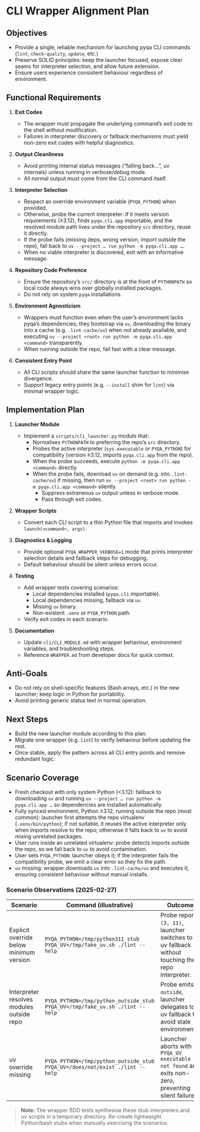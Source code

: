 # CLI Wrapper Alignment Plan

## Objectives

- Provide a single, reliable mechanism for launching pyqa CLI commands (`lint`,
  `check-quality`, `update`, etc.)
- Preserve SOLID principles: keep the launcher focused, expose clear seams for
  interpreter selection, and allow future extension.
- Ensure users experience consistent behaviour regardless of environment.

## Functional Requirements

1. **Exit Codes**
   - The wrapper must propagate the underlying command’s exit code to the shell
     without modification.
   - Failures in interpreter discovery or fallback mechanisms must yield
     non-zero exit codes with helpful diagnostics.

1. **Output Cleanliness**
   - Avoid printing internal status messages (“falling back…”, uv internals)
     unless running in verbose/debug mode.
   - All normal output must come from the CLI command itself.

1. **Interpreter Selection**
   - Respect an override environment variable (`PYQA_PYTHON`) when provided.
   - Otherwise, probe the current interpreter: if it meets version requirements (≥3.12), finds `pyqa.cli.app` importable, and the resolved module path lives under the repository `src` directory, reuse it directly.
   - If the probe fails (missing deps, wrong version, import outside the repo), fall back to `uv --project … run python -m pyqa.cli.app …`.
   - When no viable interpreter is discovered, exit with an informative message.

1. **Repository Code Preference**
   - Ensure the repository’s `src/` directory is at the front of
     `PYTHONPATH` so local code always wins over globally installed packages.
   - Do not rely on system `pyqa` installations.

1. **Environment Agnosticism**
   - Wrappers must function even when the user’s environment lacks pyqa’s
     dependencies; they bootstrap via `uv`, downloading the binary into a
     cache (e.g. `.lint-cache/uv`) when not already available, and executing
     `uv --project <root> run python -m pyqa.cli.app <command>` transparently.
   - When running outside the repo, fail fast with a clear message.

1. **Consistent Entry Point**
   - All CLI scripts should share the same launcher function to minimise
     divergence.
   - Support legacy entry points (e.g. `--install` shim for `lint`) via minimal
     wrapper logic.

## Implementation Plan

1. **Launcher Module**
   - Implement a `scripts/cli_launcher.py` module that:
     - Normalises `PYTHONPATH` to preferring the repo’s `src` directory.
     - Probes the active interpreter (`sys.executable` or `PYQA_PYTHON`) for compatibility (version ≥3.12, imports `pyqa.cli.app` from the repo).
     - When the probe succeeds, execute `python -m pyqa.cli.app <command>` directly.
     - When the probe fails, download `uv` on demand (e.g. into `.lint-cache/uv`) if missing, then run `uv --project <root> run python -m pyqa.cli.app <command>` silently.
       - Suppress extraneous `uv` output unless in verbose mode.
       - Pass through exit codes.

1. **Wrapper Scripts**
   - Convert each CLI script to a thin Python file that imports and invokes
     `launch(<command>, args)`.

1. **Diagnostics & Logging**
   - Provide optional `PYQA_WRAPPER_VERBOSE=1` mode that prints interpreter
     selection details and fallback steps for debugging.
   - Default behaviour should be silent unless errors occur.

1. **Testing**
   - Add wrapper tests covering scenarios:
     - Local dependencies installed (`pyqa.cli` importable).
     - Local dependencies missing, fallback via `uv`.
     - Missing `uv` binary.
     - Non-existent `.venv` or `PYQA_PYTHON` path.
   - Verify exit codes in each scenario.

1. **Documentation**
   - Update `cli/CLI_MODULE.md` with wrapper behaviour, environment variables,
     and troubleshooting steps.
   - Reference `WRAPPER.md` from developer docs for quick context.

## Anti-Goals

- Do not rely on shell-specific features (Bash arrays, etc.) in the new
  launcher; keep logic in Python for portability.
- Avoid printing generic status text in normal operation.

## Next Steps

- Build the new launcher module according to this plan.
- Migrate one wrapper (e.g. `lint`) to verify behaviour before updating the rest.
- Once stable, apply the pattern across all CLI entry points and remove
  redundant logic.

## Scenario Coverage

- Fresh checkout with only system Python (\<3.12): fallback to downloading `uv`
  and running `uv --project … run python -m pyqa.cli.app …` so dependencies are
  installed automatically.
- Fully synced environment, Python ≥3.12, running outside the repo (most common):
  launcher first attempts the repo virtualenv (`.venv/bin/python`); if not suitable,
  it reuses the active interpreter only when imports resolve to the repo; otherwise
  it falls back to `uv` to avoid mixing unrelated packages.
- User runs inside an unrelated virtualenv: probe detects imports outside the
  repo, so we fall back to `uv` to avoid contamination.
- User sets `PYQA_PYTHON`: launcher obeys it; if the interpreter fails the
  compatibility probe, we emit a clear error so they fix the path.
- `uv` missing: wrapper downloads `uv` into `.lint-cache/uv` and executes it,
  ensuring consistent behaviour without manual installs.

### Scenario Observations (2025-02-27)

| Scenario                                  | Command (illustrative)                                                       | Outcome                                                                                            |
| ----------------------------------------- | ---------------------------------------------------------------------------- | -------------------------------------------------------------------------------------------------- |
| Explicit override below minimum version   | `PYQA_PYTHON=/tmp/python311_stub PYQA_UV=/tmp/fake_uv.sh ./lint --help`      | Probe reports `(3, 11)`, launcher switches to uv fallback without touching the repo interpreter.   |
| Interpreter resolves modules outside repo | `PYQA_PYTHON=/tmp/python_outside_stub PYQA_UV=/tmp/fake_uv.sh ./lint --help` | Probe emits `outside`, launcher delegates to uv fallback to avoid stale environments.              |
| uv override missing                       | `PYQA_PYTHON=/tmp/python_outside_stub PYQA_UV=/does/not/exist ./lint --help` | Launcher aborts with `PYQA_UV executable not found` and exits non-zero, preventing silent failure. |

> **Note:** The wrapper BDD tests synthesise these stub interpreters and uv scripts in a
> temporary directory. Re-create lightweight Python/bash stubs when manually exercising
> the scenarios.
